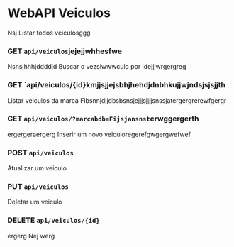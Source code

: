 # WebAPI Veiculos
 Nsj
Listar todos veiculosggg
### GET `api/veiculos`jejejjwhhesfwe
Nsnsjhhhjddddjd
Buscar o vezsiwwwculo por idejjjwrgergreg
### GET `api/veiculos/{id}kmjjsjjejsbhjhehdjdnbhkujjwjndsjsjsjjth
Listar veiculos da marca Fibsnnjdjjdbsbsnsjejjjsjjjjsnssjatergergrerewfgergr
### GET `api/veiculos/?marcabdb=Fijsjansnst`erwggergerth
ergergeraergerg
Inserir um novo veiculoregerefgwgergwefwef
### POST `api/veiculos`

Atualizar um veiculo
### PUT `api/veiculos`

Deletar um veiculo
### DELETE `api/veiculos/{id}`
ergerg
Nej
werg
